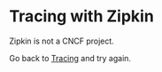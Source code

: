 # Tracing with Zipkin

Zipkin is not a CNCF project.

Go back to [Tracing](README.md) and try again.